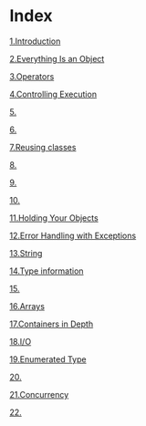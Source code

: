 # Index #

[1.Introduction](src/main/java/com/lun/introduction/)

[2.Everything Is an Object](src/main/java/com/lun/object/)

[3.Operators](src/main/java/com/lun/operator/)

[4.Controlling Execution](/ThinkingInJava/src/main/java/com/lun/control/)

[5.]()

[6.]()

[7.Reusing classes](src/main/java/com/lun/reusingclass/)

[8.]()

[9.]()

[10.]()

[11.Holding Your Objects](src/main/java/com/lun/holding/)

[12.Error Handling with Exceptions](src/main/java/com/lun/exception/)

[13.String](src/main/java/com/lun/string/)

[14.Type information](src/main/java/com/lun/typeinformation/)

[15.]()

[16.Arrays](src/main/java/com/lun/arrays/)

[17.Containers in Depth](src/main/java/com/lun/containers/)

[18.I/O](src/main/java/com/lun/io/)

[19.Enumerated Type](src/main/java/com/lun/enumerated/)

[20.]()

[21.Concurrency](src/main/java/com/lun/concurrency/)

[22.]()
